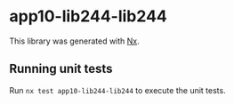 # app10-lib244-lib244

This library was generated with [Nx](https://nx.dev).

## Running unit tests

Run `nx test app10-lib244-lib244` to execute the unit tests.
